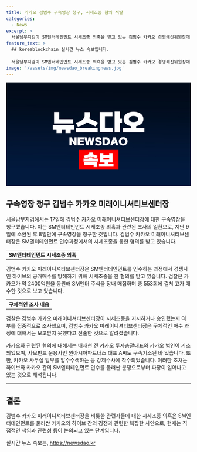 ```yaml
---
title: 카카오 김범수 구속영장 청구, 시세조종 혐의 적발
categories:
  - News
excerpt: >
  서울남부지검이 SM엔터테인먼트 시세조종 의혹을 받고 있는 김범수 카카오 경영쇄신위원장에 대해 구속영장을 청구했다. 검찰은 시세조종 및 주식 대량 보유 보고 등으로 카카오와 관련된 혐의를 조사 중이다. SM엔터 인수를 둘러싼 카카오와 하이브 간 분쟁으로 시세조종 의혹이 불거져 왔다. 583회에 걸쳐 고가 매수를 한 것으로 알려졌고, 이에 대한 수사가 진행 중이다.
feature_text: >
  ## koreablockchain 실시간 뉴스 속보입니다.

  서울남부지검이 SM엔터테인먼트 시세조종 의혹을 받고 있는 김범수 카카오 경영쇄신위원장에 대해 구속영장을 청구했다. 검찰은 시세조종 및 주식 대량 보유 보고 등으로 카카오와 관련된 혐의를 조사 중이다. SM엔터 인수를 둘러싼 카카오와 하이브 간 분쟁으로 시세조종 의혹이 불거져 왔다. 583회에 걸쳐 고가 매수를 한 것으로 알려졌고, 이에 대한 수사가 진행 중이다.
image: '/assets/img/newsdao_breakingnews.jpg'
---
```


<p><img src="/assets/img/newsdao_breakingnews.jpg" alt="koreablockchain 속보" /></p>

<h2 data-ke-size="size26">구속영장 청구 김범수 카카오 미래이니셔티브센터장</h2>

<p data-ke-size="size16">서울남부지검에서는 17일에 김범수 카카오 미래이니셔티브센터장에 대한 구속영장을 청구했습니다. 이는 SM엔터테인먼트 시세조종 의혹과 관련된 조사의 일환으로, 지난 9일에 소환된 후 8일만에 구속영장을 청구한 것입니다. 김범수 카카오 미래이니셔티브센터장은 SM엔터테인먼트 인수과정에서의 시세조종을 통한 혐의를 받고 있습니다.</p>

<table>
  <tr>
    <td style="text-align: center; height: 17px;"><b>SM엔터테인먼트 시세조종 의혹</b></td>
  </tr>
</table>

<p data-ke-size="size16">김범수 카카오 미래이니셔티브센터장은 SM엔터테인먼트를 인수하는 과정에서 경쟁사인 하이브의 공개매수를 방해하기 위해 시세조종을 한 혐의를 받고 있습니다. 검찰은 카카오가 약 2400억원을 동원해 SM엔터 주식을 장내 매집하며 총 553회에 걸쳐 고가 매수한 것으로 보고 있습니다.</p>

<table>
  <tr>
    <td style="text-align: center; height: 17px;"><b>구체적인 조사 내용</b></td>
  </tr>
</table>

<p data-ke-size="size16">검찰은 김범수 카카오 미래이니셔티브센터장이 시세조종을 지시하거나 승인했는지 여부를 집중적으로 조사했으며, 김범수 카카오 미래이니셔티브센터장은 구체적인 매수 과정에 대해서는 보고받지 못했다고 진술한 것으로 알려졌습니다.</p>

<p data-ke-size="size16">카카오와 관련된 혐의에 대해서는 배재현 전 카카오 투자총괄대표와 카카오 법인이 기소되었으며, 사모펀드 운용사인 원아시아파트너스 대표 A씨도 구속기소된 바 있습니다. 또한, 카카오 사무실 일부를 압수수색하는 등 강제수사에 착수되었습니다. 이러한 조처는 하이브와 카카오 간의 SM엔터테인먼트 인수를 둘러싼 분쟁으로부터 파장이 일어나고 있는 것으로 해석됩니다.</p>

<hr>

<h2 data-ke-size="size26">결론</h2>

<p data-ke-size="size16">김범수 카카오 미래이니셔티브센터장을 비롯한 관련자들에 대한 시세조종 의혹은 SM엔터테인먼트를 둘러싼 카카오와 하이브 간의 경쟁과 관련한 복잡한 사안으로, 현재는 직접적인 책임과 관련성 등이 논의되고 있는 단계입니다.</p>
실시간 뉴스 속보는, <a href="https://newsdao.kr" rel="dofollow">https://newsdao.kr</a>


